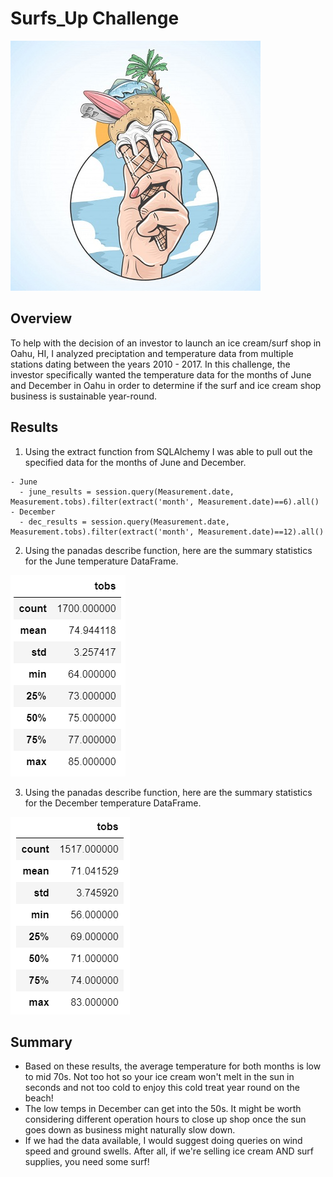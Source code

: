# Surfs_Up Challenge
![Surf Ice Cream](https://github.com/RyanWhited/surfs_up/blob/main/resources/surf_ice_cream.jpg)
## Overview
To help with the decision of an investor to launch an ice cream/surf shop in Oahu, HI, I analyzed preciptation and temperature data from multiple stations dating between the years 2010 - 2017. In this challenge, the investor specifically wanted the temperature data for the months of June and December in Oahu in order to determine if the surf and ice cream shop business is sustainable year-round.

## Results
  1. Using the extract function from SQLAlchemy I was able to pull out the specified data for the months of June and December. 
  
    - June
      - june_results = session.query(Measurement.date, Measurement.tobs).filter(extract('month', Measurement.date)==6).all()
    - December
      - dec_results = session.query(Measurement.date, Measurement.tobs).filter(extract('month', Measurement.date)==12).all()
      
  2. Using the panadas describe function, here are the summary statistics for the June temperature DataFrame.
  
  ![Surf Ice Cream](https://github.com/RyanWhited/surfs_up/blob/main/resources/june_summary.png)
      
  3. Using the panadas describe function, here are the summary statistics for the December temperature DataFrame.
  
  ![Surf Ice Cream](https://github.com/RyanWhited/surfs_up/blob/main/resources/dec_summary.png)
      
## Summary
- Based on these results, the average temperature for both months is low to mid 70s. Not too hot so your ice cream won't melt in the sun in seconds and not too cold to enjoy this cold treat year round on the beach!
- The low temps in December can get into the 50s. It might be worth considering different operation hours to close up shop once the sun goes down as business might naturally slow down. 
- If we had the data available, I would suggest doing queries on wind speed and ground swells. After all, if we're selling ice cream AND surf supplies, you need some surf!
